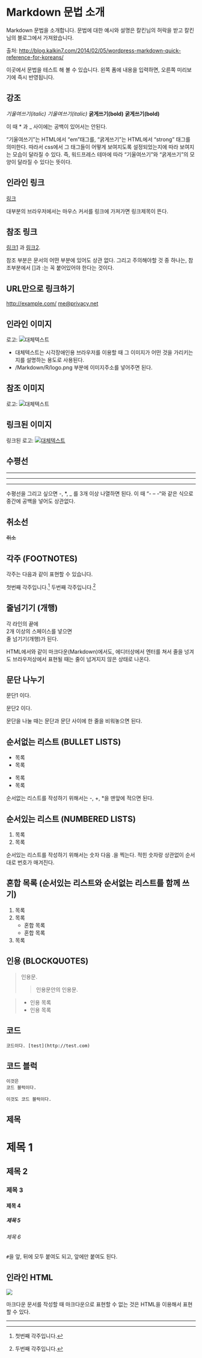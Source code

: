 # Markdown 문법 소개
Markdown 문법을 소개합니다. 문법에 대한 예시와 설명은 칼킨님의 허락을 받고 칼킨님의 블로그에서 가져왔습니다.

출처: http://blog.kalkin7.com/2014/02/05/wordpress-markdown-quick-reference-for-koreans/

이곳에서 문법을 테스트 해 볼 수 있습니다.
왼쪽 폼에 내용을 입력하면, 오른쪽 미리보기에 즉시 반영됩니다.

## 강조
*기울여쓰기(italic)* _기울여쓰기(italic)_
**굵게쓰기(bold)** __굵게쓰기(bold)__

이 때 * 과 _ 사이에는 공백이 있어서는 안된다.

“기울여쓰기”는 HTML에서 “em”태그를, “굵게쓰기”는 HTML에서 “strong” 태그를 의미한다. 따라서 css에서 그 태그들이 어떻게 보여지도록 설정되었는지에 따라 보여지는 모습이 달라질 수 있다. 즉, 워드프레스 테마에 따라 “기울여쓰기”와 “굵게쓰기”의 모양이 달라질 수 있다는 뜻이다.

## 인라인 링크
[링크](http://example.com "링크제목")

대부분의 브라우저에서는 마우스 커서를 링크에 가져가면 링크제목이 뜬다.

## 참조 링크
[링크1][1] 과 [링크2][2].

[1]: http://example.com/ "링크제목1"
[2]: http://example.org/ "링크제목2"

참조 부분은 문서의 어떤 부분에 있어도 상관 없다. 그리고 주의해야할 것 중 하나는, 참조부분에서 []과 :는 꼭 붙어있어야 한다는 것이다.

## URL만으로 링크하기
<http://example.com/>
<me@privacy.net>

## 인라인 이미지
로고: ![대체텍스트](/Markdown/R/logo.png "이미지제목")

- 대체텍스트는 시각장애인용 브라우저를 이용할 때 그 이미지가 어떤 것을 가리키는지를 설명하는 용도로 사용된다.
- /Markdown/R/logo.png 부분에 이미지주소를 넣어주면 된다.

## 참조 이미지
로고: ![대체텍스트][1]

[1]: /Markdown/R/logo.png "이미지제목"

## 링크된 이미지
링크된 로고: [![대체텍스트](/Markdown/R/logo.png)](https://github.com/hanul/MarkdownBOX "링크제목")

## 수평선
---
***
___

수평선을 그리고 싶으면 -, *, _ 를 3개 이상 나열하면 된다. 이 때 “- – -“와 같은 식으로 중간에 공백을 넣어도 상관없다.

## 취소선
~~취소~~

## 각주 (FOOTNOTES)
각주는 다음과 같이 표현할 수 있습니다.

첫번째 각주입니다.[^1]
두번째 각주입니다.[^2]

## 줄넘기기 (개행)
각 라인의 끝에  
2개 이상의 스페이스를 넣으면  
줄 넘기기(개행)가 된다.

HTML에서와 같이 마크다운(Markdown)에서도, 에디터상에서 엔터를 쳐서 줄을 넝겨도 브라우저상에서 표현될 때는 줄이 넘겨지지 않은 상태로 나온다.

## 문단 나누기
문단1 이다.

문단2 이다.

문단을 나눌 때는 문단과 문단 사이에 한 줄을 비워놓으면 된다.

## 순서없는 리스트 (BULLET LISTS)
* 목록
* 목록
- 목록
- 목록

순서없는 리스트를 작성하기 위해서는 -, +, *을 맨앞에 적으면 된다.

## 순서있는 리스트 (NUMBERED LISTS)
1. 목록
1. 목록

순서있는 리스트를 작성하기 위해서는 숫자 다음 .을 찍는다. 적힌 숫자랑 상관없이 순서대로 번호가 매겨진다.

## 혼합 목록 (순서있는 리스트와 순서없는 리스트를 함께 쓰기)
1. 목록
2. 목록
   * 혼합 목록
   * 혼합 목록  
3. 목록

## 인용 (BLOCKQUOTES)
> 인용문.
> > 인용문안의 인용문.

> * 인용 목록 
> * 인용 목록

## 코드
`코드이다. [test](http://test.com)`

## 코드 블럭
~~~~
이것은 
코드 블럭이다. 
~~~~

```
이것도 코드 블럭이다.
```

## 제목

# 제목 1
## 제목 2
### 제목 3 
#### 제목 4 ####
##### 제목 5 #####
###### 제목 6 ######

`#`을 앞, 뒤에 모두 붙여도 되고, 앞에만 붙여도 된다.

## 인라인 HTML
<img src="/Markdown/R/logo.png">

마크다운 문서를 작성할 때 마크다운으로 표현할 수 없는 것은 HTML을 이용해서 표현할 수 있다.

---

[^1]: 첫번째 각주입니다.
[^2]: 두번째 각주입니다.